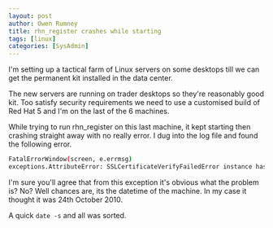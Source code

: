 ```yaml
---
layout: post
author: Owen Rumney
title: rhn_register crashes while starting
tags: [linux]
categories: [SysAdmin]
---
```


I'm setting up a tactical farm of Linux servers on some desktops till we can get the permanent kit installed in the data center.

The new servers are running on trader desktops so they're reasonably good kit. Too satisfy security requirements we need to use a customised build of Red Hat 5 and I'm on the last of the 6 machines.

While trying to run rhn_register on this last machine, it kept starting then crashing straight away with no really error. I dug into the log file and found the following error.

```bash
FatalErrorWindow(screen, e.errmsg)
exceptions.AttributeError: SSLCertificateVerifyFailedError instance has not attribute 'errmsg'
```

I'm sure you'll agree that from this exception it's obvious what the problem is? No? Well chances are, its the datetime of the machine. In my case it thought it was 24th October 2010.

A quick `date -s` and all was sorted.
